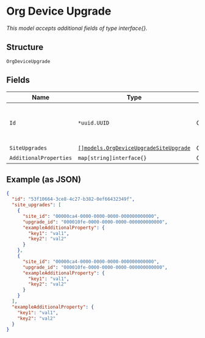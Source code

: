 
# Org Device Upgrade

*This model accepts additional fields of type interface{}.*

## Structure

`OrgDeviceUpgrade`

## Fields

| Name | Type | Tags | Description |
|  --- | --- | --- | --- |
| `Id` | `*uuid.UUID` | Optional | Unique ID of the object instance in the Mist Organnization |
| `SiteUpgrades` | [`[]models.OrgDeviceUpgradeSiteUpgrade`](../../doc/models/org-device-upgrade-site-upgrade.md) | Optional | - |
| `AdditionalProperties` | `map[string]interface{}` | Optional | - |

## Example (as JSON)

```json
{
  "id": "53f10664-3ce8-4c27-b382-0ef66432349f",
  "site_upgrades": [
    {
      "site_id": "00000ca4-0000-0000-0000-000000000000",
      "upgrade_id": "000010fe-0000-0000-0000-000000000000",
      "exampleAdditionalProperty": {
        "key1": "val1",
        "key2": "val2"
      }
    },
    {
      "site_id": "00000ca4-0000-0000-0000-000000000000",
      "upgrade_id": "000010fe-0000-0000-0000-000000000000",
      "exampleAdditionalProperty": {
        "key1": "val1",
        "key2": "val2"
      }
    }
  ],
  "exampleAdditionalProperty": {
    "key1": "val1",
    "key2": "val2"
  }
}
```

